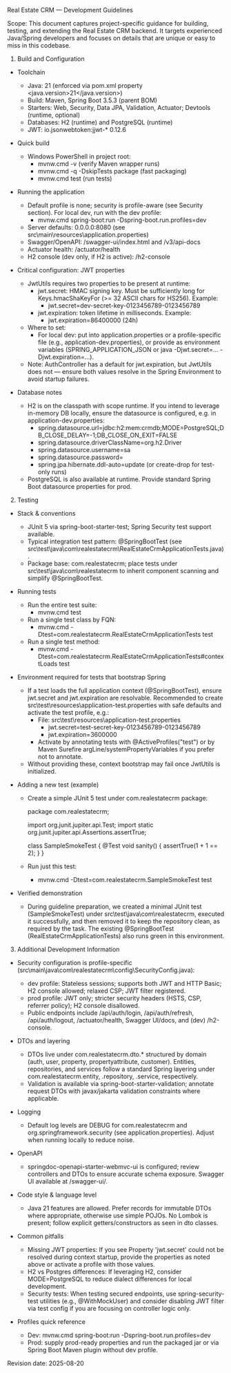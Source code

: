 Real Estate CRM — Development Guidelines

Scope: This document captures project-specific guidance for building, testing, and extending the Real Estate CRM backend. It targets experienced Java/Spring developers and focuses on details that are unique or easy to miss in this codebase.

1) Build and Configuration

- Toolchain
  - Java: 21 (enforced via pom.xml property <java.version>21</java.version>)
  - Build: Maven, Spring Boot 3.5.3 (parent BOM)
  - Starters: Web, Security, Data JPA, Validation, Actuator; Devtools (runtime, optional)
  - Databases: H2 (runtime) and PostgreSQL (runtime)
  - JWT: io.jsonwebtoken:jjwt-* 0.12.6

- Quick build
  - Windows PowerShell in project root:
    - mvnw.cmd -v  (verify Maven wrapper runs)
    - mvnw.cmd -q -DskipTests package  (fast packaging)
    - mvnw.cmd test  (run tests)

- Running the application
  - Default profile is none; security is profile-aware (see Security section). For local dev, run with the dev profile:
    - mvnw.cmd spring-boot:run -Dspring-boot.run.profiles=dev
  - Server defaults: 0.0.0.0:8080 (see src\main\resources\application.properties)
  - Swagger/OpenAPI: /swagger-ui/index.html and /v3/api-docs
  - Actuator health: /actuator/health
  - H2 console (dev only, if H2 is active): /h2-console

- Critical configuration: JWT properties
  - JwtUtils requires two properties to be present at runtime:
    - jwt.secret: HMAC signing key. Must be sufficiently long for Keys.hmacShaKeyFor (>= 32 ASCII chars for HS256). Example:
      - jwt.secret=dev-secret-key-0123456789-0123456789
    - jwt.expiration: token lifetime in milliseconds. Example:
      - jwt.expiration=86400000  (24h)
  - Where to set:
    - For local dev: put into application.properties or a profile-specific file (e.g., application-dev.properties), or provide as environment variables (SPRING_APPLICATION_JSON or java -Djwt.secret=... -Djwt.expiration=...).
  - Note: AuthController has a default for jwt.expiration, but JwtUtils does not — ensure both values resolve in the Spring Environment to avoid startup failures.

- Database notes
  - H2 is on the classpath with scope runtime. If you intend to leverage in-memory DB locally, ensure the datasource is configured, e.g. in application-dev.properties:
    - spring.datasource.url=jdbc:h2:mem:crmdb;MODE=PostgreSQL;DB_CLOSE_DELAY=-1;DB_CLOSE_ON_EXIT=FALSE
    - spring.datasource.driverClassName=org.h2.Driver
    - spring.datasource.username=sa
    - spring.datasource.password=
    - spring.jpa.hibernate.ddl-auto=update  (or create-drop for test-only runs)
  - PostgreSQL is also available at runtime. Provide standard Spring Boot datasource properties for prod.

2) Testing

- Stack & conventions
  - JUnit 5 via spring-boot-starter-test; Spring Security test support available.
  - Typical integration test pattern: @SpringBootTest (see src\test\java\com\realestatecrm\RealEstateCrmApplicationTests.java).
  - Package base: com.realestatecrm; place tests under src\test\java\com\realestatecrm to inherit component scanning and simplify @SpringBootTest.

- Running tests
  - Run the entire test suite:
    - mvnw.cmd test
  - Run a single test class by FQN:
    - mvnw.cmd -Dtest=com.realestatecrm.RealEstateCrmApplicationTests test
  - Run a single test method:
    - mvnw.cmd -Dtest=com.realestatecrm.RealEstateCrmApplicationTests#contextLoads test

- Environment required for tests that bootstrap Spring
  - If a test loads the full application context (@SpringBootTest), ensure jwt.secret and jwt.expiration are resolvable. Recommended to create src\test\resources\application-test.properties with safe defaults and activate the test profile, e.g.:
    - File: src\test\resources\application-test.properties
      - jwt.secret=test-secret-key-0123456789-0123456789
      - jwt.expiration=3600000
    - Activate by annotating tests with @ActiveProfiles("test") or by Maven Surefire argLine/systemPropertyVariables if you prefer not to annotate.
  - Without providing these, context bootstrap may fail once JwtUtils is initialized.

- Adding a new test (example)
  - Create a simple JUnit 5 test under com.realestatecrm package:

    package com.realestatecrm;

    import org.junit.jupiter.api.Test;
    import static org.junit.jupiter.api.Assertions.assertTrue;

    class SampleSmokeTest {
        @Test
        void sanity() {
            assertTrue(1 + 1 == 2);
        }
    }

  - Run just this test:
    - mvnw.cmd -Dtest=com.realestatecrm.SampleSmokeTest test

- Verified demonstration
  - During guideline preparation, we created a minimal JUnit test (SampleSmokeTest) under src\test\java\com\realestatecrm, executed it successfully, and then removed it to keep the repository clean, as required by the task. The existing @SpringBootTest (RealEstateCrmApplicationTests) also runs green in this environment.

3) Additional Development Information

- Security configuration is profile-specific (src\main\java\com\realestatecrm\config\SecurityConfig.java):
  - dev profile: Stateless sessions; supports both JWT and HTTP Basic; H2 console allowed; relaxed CSP; JWT filter registered.
  - prod profile: JWT only; stricter security headers (HSTS, CSP, referrer policy); H2 console disallowed.
  - Public endpoints include /api/auth/login, /api/auth/refresh, /api/auth/logout, /actuator/health, Swagger UI/docs, and (dev) /h2-console.

- DTOs and layering
  - DTOs live under com.realestatecrm.dto.* structured by domain (auth, user, property, propertyattribute, customer). Entities, repositories, and services follow a standard Spring layering under com.realestatecrm.entity, .repository, .service, respectively.
  - Validation is available via spring-boot-starter-validation; annotate request DTOs with javax/jakarta validation constraints where applicable.

- Logging
  - Default log levels are DEBUG for com.realestatecrm and org.springframework.security (see application.properties). Adjust when running locally to reduce noise.

- OpenAPI
  - springdoc-openapi-starter-webmvc-ui is configured; review controllers and DTOs to ensure accurate schema exposure. Swagger UI available at /swagger-ui/.

- Code style & language level
  - Java 21 features are allowed. Prefer records for immutable DTOs where appropriate, otherwise use simple POJOs. No Lombok is present; follow explicit getters/constructors as seen in dto classes.

- Common pitfalls
  - Missing JWT properties: If you see Property 'jwt.secret' could not be resolved during context startup, provide the properties as noted above or activate a profile with those values.
  - H2 vs Postgres differences: If leveraging H2, consider MODE=PostgreSQL to reduce dialect differences for local development.
  - Security tests: When testing secured endpoints, use spring-security-test utilities (e.g., @WithMockUser) and consider disabling JWT filter via test config if you are focusing on controller logic only.

- Profiles quick reference
  - Dev: mvnw.cmd spring-boot:run -Dspring-boot.run.profiles=dev
  - Prod: supply prod-ready properties and run the packaged jar or via Spring Boot Maven plugin without dev profile.

Revision date: 2025-08-20
